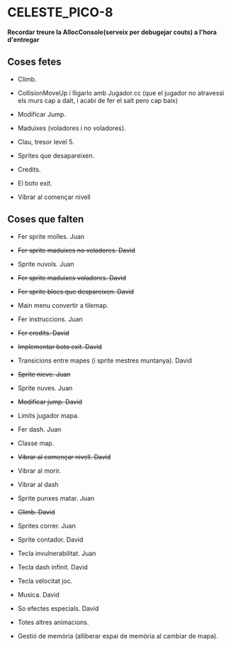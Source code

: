 # CELESTE_PICO-8

<b>Recordar treure la AllocConsole(serveix per debugejar couts) a l'hora d'entregar</b>

## Coses fetes

- Climb. 

- CollisionMoveUp i lligarlo amb Jugador.cc (que el jugador no atravessi els murs cap a dalt, i acabi de fer el salt pero cap baix)

- Modificar Jump. 

- Maduixes (voladores i no voladores). 

- Clau, tresor level 5. 

- Sprites que desapareixen. 

- Credits. 

- El boto exit. 

- Vibrar al començar nivell


## Coses que falten

- Fer sprite molles. Juan

- <del>Fer sprite maduixes no voladores. David</del>

- Sprite nuvols.            Juan

- <del>Fer sprite maduixes voladores. David</del>

- <del>Fer sprite blocs que despareixen. David</del>

- Main menu convertir a tilemap. 

- Fer instruccions.         Juan

- <del>Fer credits.              David</del>

- <del>Implementar boto exit. David</del>

- Transicions entre mapes (i sprite mestres muntanya). David

- <del>Sprite nieve. Juan</del>

- Sprite nuves. Juan

- <del>Modificar jump. David</del>

- Limits jugador mapa. 

- Fer dash. Juan

- Classe map. 

- <del>Vibrar al començar nivell. David</del>

- Vibrar al morir. 

- Vibrar al dash

- Sprite punxes matar. Juan

- <del>Climb. David</del>

- Sprites correr. Juan

- Sprite contador. David

- Tecla invulnerabilitat. Juan

- Tecla dash infinit. David

- Tecla velocitat joc. 

- Musica.       David

- So efectes especials. David

- Totes altres animacions. 

- Gestió de memòria (alliberar espai de memòria al cambiar de mapa). 